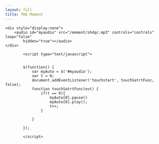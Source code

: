 ```yaml
---
layout: full
title: THE Moment
---
```

<script src="/moment/jbcore/juicebox.js"></script>
<script src="/moment/jquery-2.1.1.min.js"></script>
<div id="juicebox-container"></div>	
<script>
	new juicebox({
		containerId: 'juicebox-container',
		galleryWidth: '100%',
		galleryHeight: '100%',
		backgroundColor: '#222222'
	});
</script>

<!--END JUICEBOX EMBED-->		<div style="display:none">				<script type="text/javascript">var _bdhmProtocol = (("https:" == document.location.protocol) ? " https://" : " http://");document.write(unescape("%3Cscript src='" + _bdhmProtocol + "hm.baidu.com/h.js%3F5a0a2f61bb15e78844726a66c609ae80' type='text/javascript'%3E%3C/script%3E"));</script><script>  (function(i,s,o,g,r,a,m){i['GoogleAnalyticsObject']=r;i[r]=i[r]||function(){  (i[r].q=i[r].q||[]).push(arguments)},i[r].l=1*new Date();a=s.createElement(o),  m=s.getElementsByTagName(o)[0];a.async=1;a.src=g;m.parentNode.insertBefore(a,m)  })(window,document,'script','//www.google-analytics.com/analytics.js','ga');  ga('create', 'UA-50653867-1', 'xiaofanmarry.me');  ga('send', 'pageview');</script></div>
	
	<div style="display:none">
		<audio id="myaudio" src="/moment/shdqc.mp3" controls="controls" loop="false"
			hidden="true"></audio>
	</div>
			
			<script type="text/javascript"> 
			
			
			$(function() {
				var myAuto = $('#myaudio');
				var t = 0;
				document.addEventListener('touchstart', touchSatrtFunc, false);  
				function touchSatrtFunc(evt) {
					if(t == 0){
						myAuto[0].pause()
						myAuto[0].play();
						t++;
					}
					
				}
				
			});

			</script> 